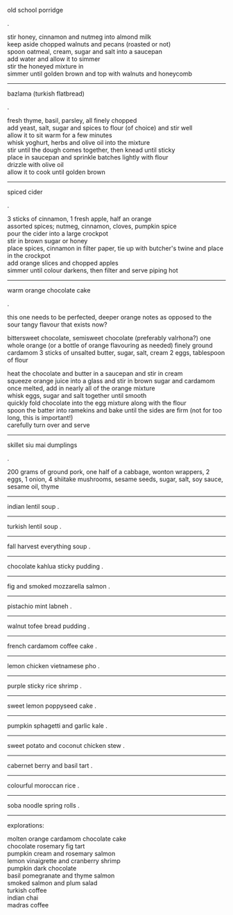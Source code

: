 old school porridge

.

stir honey, cinnamon and nutmeg into almond milk  
keep aside chopped walnuts and pecans (roasted or not)  
spoon oatmeal, cream, sugar and salt into a saucepan  
add water and allow it to simmer  
stir the honeyed mixture in  
simmer until golden brown and top with walnuts and honeycomb


---

bazlama (turkish flatbread)

.

fresh thyme, basil, parsley, all finely chopped  
add yeast, salt, sugar and spices to flour (of choice) and stir well  
allow it to sit warm for a few minutes  
whisk yoghurt, herbs and olive oil into the mixture  
stir until the dough comes together, then knead until sticky  
place in saucepan and sprinkle batches lightly with flour  
drizzle with olive oil  
allow it to cook until golden brown  

---

spiced cider

.

3 sticks of cinnamon, 1 fresh apple, half an orange  
assorted spices; nutmeg, cinnamon, cloves, pumpkin spice  
pour the cider into a large crockpot  
stir in brown sugar or honey  
place spices, cinnamon in filter paper, tie up with butcher's twine and place in the crockpot  
add orange slices and chopped apples  
simmer until colour darkens, then filter and serve piping hot  

---

warm orange chocolate cake

.

this one needs to be perfected, deeper orange notes as opposed to the sour tangy flavour that exists now?  

bittersweet chocolate, semisweet chocolate (preferably valrhona?)
one whole orange (or a bottle of orange flavouring as needed)
finely ground cardamom
3 sticks of unsalted butter, sugar, salt, cream
2 eggs, tablespoon of flour


heat the chocolate and butter in a saucepan and stir in cream  
squeeze orange juice into a glass and stir in brown sugar and cardamom  
once melted, add in nearly all of the orange mixture  
whisk eggs, sugar and salt together until smooth  
quickly fold chocolate into the egg mixture along with the flour  
spoon the batter into ramekins and bake until the sides are firm (not for too long, this is important!)  
carefully turn over and serve


---

skillet siu mai dumplings

.

200 grams of ground pork, one half of a cabbage, wonton wrappers, 2 eggs, 1 onion, 4 shiitake mushrooms, sesame seeds, sugar, salt, soy sauce, sesame oil, thyme

---

indian lentil soup
.

---

turkish lentil soup
.

---

fall harvest everything soup
.

---

chocolate kahlua sticky pudding
.

---

fig and smoked mozzarella salmon
.

---

pistachio mint labneh
.

---

walnut tofee bread pudding
.


---

french cardamom coffee cake
.

---

lemon chicken vietnamese pho
.

---

purple sticky rice shrimp
.

---

sweet lemon poppyseed cake
.

---

pumpkin sphagetti and garlic kale
.

---

sweet potato and coconut chicken stew
.

---

cabernet berry and basil tart
.

---

colourful moroccan rice
.

---

soba noodle spring rolls
.

---

explorations:  

molten orange cardamom chocolate cake  
chocolate rosemary fig tart  
pumpkin cream and rosemary salmon  
lemon vinaigrette and cranberry shrimp  
pumpkin dark chocolate  
basil pomegranate and thyme salmon  
smoked salmon and plum salad  
turkish coffee  
indian chai  
madras coffee  

